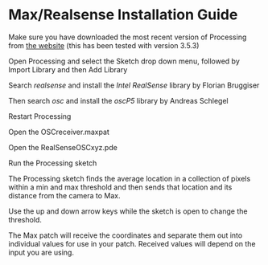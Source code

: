 # Max/Realsense Installation Guide
Make sure you have downloaded the most recent version of Processing from [the website](www.processing.org)
(this has been tested with version 3.5.3)

Open Processing and select the Sketch drop down menu, followed by 
Import Library and then Add Library

Search _realsense_ and install the _Intel RealSense_ library by Florian Bruggiser

Then search _osc_ and install the _oscP5_ library by Andreas Schlegel

Restart Processing

Open the OSCreceiver.maxpat

Open the RealSenseOSCxyz.pde

Run the Processing sketch

The Processing sketch finds the average location in a collection of pixels within a min and max threshold and then sends that location and its distance from the camera to Max.

Use the up and down arrow keys while the sketch is open to change the threshold.

The Max patch will receive the coordinates and separate them out into individual values for use in your patch. Received values will depend on the input you are using. 
